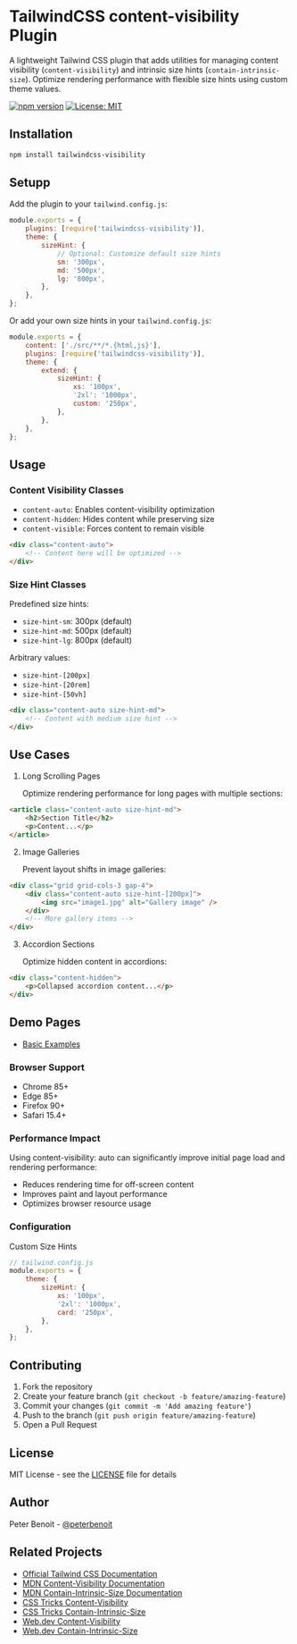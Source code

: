 # TailwindCSS content-visibility Plugin

A lightweight Tailwind CSS plugin that adds utilities for managing content visibility (`content-visibility`) and intrinsic size hints (`contain-intrinsic-size`). Optimize rendering performance with flexible size hints using custom theme values.

[![npm version](https://badge.fury.io/js/tailwindcss-visibility.svg)](https://badge.fury.io/js/tailwindcss-visibility)
[![License: MIT](https://img.shields.io/badge/License-MIT-yellow.svg)](https://opensource.org/licenses/MIT)

## Installation

```bash
npm install tailwindcss-visibility
```

## Setupp

Add the plugin to your `tailwind.config.js`:

```javascript
module.exports = {
    plugins: [require('tailwindcss-visibility')],
    theme: {
        sizeHint: {
            // Optional: Customize default size hints
            sm: '300px',
            md: '500px',
            lg: '800px',
        },
    },
};
```

Or add your own size hints in your `tailwind.config.js`:

```javascript
module.exports = {
    content: ['./src/**/*.{html,js}'],
    plugins: [require('tailwindcss-visibility')],
    theme: {
        extend: {
            sizeHint: {
                xs: '100px',
                '2xl': '1000px',
                custom: '250px',
            },
        },
    },
};
```

## Usage

### Content Visibility Classes

-   `content-auto`: Enables content-visibility optimization
-   `content-hidden`: Hides content while preserving size
-   `content-visible`: Forces content to remain visible

```html
<div class="content-auto">
    <!-- Content here will be optimized -->
</div>
```

### Size Hint Classes

Predefined size hints:

-   `size-hint-sm`: 300px (default)
-   `size-hint-md`: 500px (default)
-   `size-hint-lg`: 800px (default)

Arbitrary values:

-   `size-hint-[200px]`
-   `size-hint-[20rem]`
-   `size-hint-[50vh]`

```html
<div class="content-auto size-hint-md">
    <!-- Content with medium size hint -->
</div>
```

## Use Cases

1. Long Scrolling Pages

    Optimize rendering performance for long pages with multiple sections:

```html
<article class="content-auto size-hint-md">
    <h2>Section Title</h2>
    <p>Content...</p>
</article>
```

2. Image Galleries

    Prevent layout shifts in image galleries:

```html
<div class="grid grid-cols-3 gap-4">
    <div class="content-auto size-hint-[200px]">
        <img src="image1.jpg" alt="Gallery image" />
    </div>
    <!-- More gallery items -->
</div>
```

3. Accordion Sections

    Optimize hidden content in accordions:

```html
<div class="content-hidden">
    <p>Collapsed accordion content...</p>
</div>
```

## Demo Pages

-   [Basic Examples](https://tailwind-css-visibility-demo.vercel.app/)


### Browser Support

-   Chrome 85+
-   Edge 85+
-   Firefox 90+
-   Safari 15.4+

### Performance Impact

Using content-visibility: auto can significantly improve initial page load and rendering performance:

-   Reduces rendering time for off-screen content
-   Improves paint and layout performance
-   Optimizes browser resource usage

### Configuration

Custom Size Hints

```javascript
// tailwind.config.js
module.exports = {
    theme: {
        sizeHint: {
            xs: '100px',
            '2xl': '1000px',
            card: '250px',
        },
    },
};
```

## Contributing

1. Fork the repository
2. Create your feature branch (`git checkout -b feature/amazing-feature`)
3. Commit your changes (`git commit -m 'Add amazing feature'`)
4. Push to the branch (`git push origin feature/amazing-feature`)
5. Open a Pull Request

## License

MIT License - see the [LICENSE](#) file for details

## Author

Peter Benoit - [@peterbenoit](https://github.com/peterbenoit)

## Related Projects

-   [Official Tailwind CSS Documentation](https://tailwindcss.com/docs)
-   [MDN Content-Visibility Documentation](https://developer.mozilla.org/en-US/docs/Web/CSS/content-visibility)
-   [MDN Contain-Intrinsic-Size Documentation](https://developer.mozilla.org/en-US/docs/Web/CSS/contain-intrinsic-size)
-   [CSS Tricks Content-Visibility](https://css-tricks.com/content-visibility/)
-   [CSS Tricks Contain-Intrinsic-Size](https://css-tricks.com/almanac/properties/c/contain-intrinsic-size/)
-   [Web.dev Content-Visibility](https://web.dev/content-visibility/)
-   [Web.dev Contain-Intrinsic-Size](https://web.dev/contain-intrinsic-size/)
